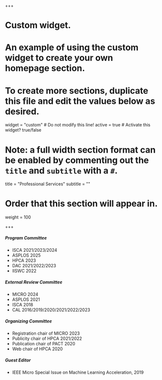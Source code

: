 +++
# Custom widget.
# An example of using the custom widget to create your own homepage section.
# To create more sections, duplicate this file and edit the values below as desired.
widget = "custom"  # Do not modify this line!
active = true  # Activate this widget? true/false

# Note: a full width section format can be enabled by commenting out the `title` and `subtitle` with a `#`.
title = "Professional Services"
subtitle = ""

# Order that this section will appear in.
weight = 100 

+++
##### Program Committee
- ISCA 2021/2023/2024
- ASPLOS 2025
- HPCA 2023
- DAC 2021/2022/2023
- IISWC 2022
<!--- MICRO 2023 SRC-->
<!--- ACSMD 2021/2022-->
<!--- HPC Asia 2021-->

##### External Review Committee
-   MICRO 2024
-	ASPLOS 2021
-	ISCA 2018
-	CAL 2016/2019/2020/2021/2022/2023
<!---   ICML 2023-->
<!-- -	NeurIPS 2022-->
<!---	TC 2019/2020/2021/2022-->
<!---	TOCS 2019/2020/2021-->
<!-- -	TC Special Issue on Machine Learning Accelerators, 2022 -->
<!-- -	TPDS, 2017  -->  
<!-- -	TOSEM, 2017 --> 
<!-- -	JPDC, 2017  -->  
<!-- -	TVLSI, 2016 --> 
<!-- -	TCSVT, 2016 -->  
<!-- -	TETC, 2016  -->

##### Organizing Committee
- Registration chair of MICRO 2023
- Publicity chair of HPCA 2021/2022
- Publication chair of PACT 2020
- Web chair of HPCA 2020

##### Guest Editor
- IEEE Micro Special Issue on Machine Learning Acceleration, 2019


